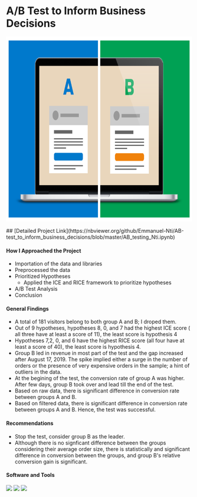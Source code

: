 # A/B Test to Inform Business Decisions
<p align ="center">
   <img src = "images/ab.png" width="1000" 
     height="500">
 </p>
## [Detailed Project Link](https://nbviewer.org/github/Emmanuel-Nti/AB-test_to_inform_business_decisions/blob/master/AB_testing_Nti.ipynb)

#### How I Approached the Project
- Importation of the data and libraries
- Preprocessed the data 
- Prioritized Hypotheses
  - Applied the ICE and RICE framework to prioritize hypotheses
-  A/B Test Analysis
- Conclusion 
 
#### General Findings
- A total of 181 visitors belong to both group A and B; I droped them.
- Out of 9 hypotheses, hypotheses 8, 0, and 7 had the highest ICE score ( all three have at least a score of 11), the least score is hypothesis 4
- Hypotheses 7,2, 0, and 6 have the highest RICE score (all four have at least a score of 40), the least score is hypothesis 4.
- Group B led in revenue in most part of the test and the gap increased after August 17, 2019. The spike implied either a surge in the number of orders or the presence of very expensive orders in the sample; a hint of outliers in the data.
- At the begining of the test, the conversion rate of group A was higher. After few days, group B took over and lead till the end of the test. 
- Based on raw data, there is significant difference in conversion rate between groups A and B. 
- Based on filtered data, there is significant difference in conversion rate between groups A and B. Hence, the test was successful.

#### Recommendations
- Stop the test, consider group B as the leader.
- Although there is no signficant difference between the groups considering their average order size, there is statistically and significant difference in conversion between the groups, and group B's relative conversion gain is significant.
 
#### Software and Tools
![](https://img.shields.io/badge/Python-Matplotlib-informational?style=flat&color=2bbc8a)
![](https://img.shields.io/badge/Pandas-Numpy-informational?style=flat&color=2bbc8a)
![](https://img.shields.io/badge/Scipy-Seaborn-informational?style=flat&color=2bbc8a)


